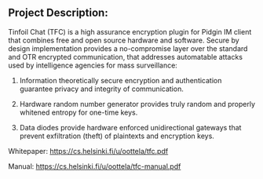 Project Description:
--------------------

Tinfoil Chat (TFC) is a high assurance encryption plugin for Pidgin IM client that combines free and open source hardware and software. Secure by design implementation provides a no-compromise layer over the standard and OTR encrypted communication, that addresses automatable attacks used by intelligence agencies for mass surveillance:

1. Information theoretically secure encryption and authentication guarantee privacy and integrity of communication.

2. Hardware random number generator provides truly random and properly whitened entropy for one-time keys.

3. Data diodes provide hardware enforced unidirectional gateways that prevent exfiltration (theft) of plaintexts and encryption keys.

Whitepaper: https://cs.helsinki.fi/u/oottela/tfc.pdf

Manual: https://cs.helsinki.fi/u/oottela/tfc-manual.pdf
